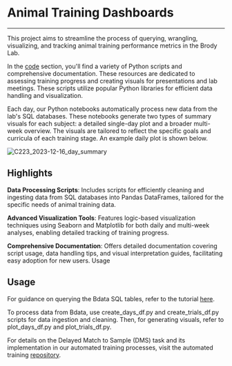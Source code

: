 # Animal Training Dashboards
----

This project aims to streamline the process of querying, wrangling, visualizing, and tracking animal training performance metrics in the Brody Lab.

In the [code](/code) section, you'll find a variety of Python scripts and comprehensive documentation. These resources are dedicated to assessing training progress and creating visuals for presentations and lab meetings. These scripts utilize popular Python libraries for efficient data handling and visualization.

Each day, our Python notebooks automatically process new data from the lab's SQL databases. These notebooks generate two types of summary visuals for each subject: a detailed single-day plot and a broader multi-week overview. The visuals are tailored to reflect the specific goals and curricula of each training stage. An example daily plot is shown below.

![C223_2023-12-16_day_summary](https://github.com/Brody-Lab/jbreda_animal_training/assets/53059059/ad826621-72f9-46ca-9b3f-1e6f5c1d645f)

## Highlights

**Data Processing Scripts**: Includes scripts for efficiently cleaning and ingesting data from SQL databases into Pandas DataFrames, tailored for the specific needs of animal training data.

**Advanced Visualization Tools**: Features logic-based visualization techniques using Seaborn and Matplotlib for both daily and multi-week analyses, enabling detailed tracking of training progress.

**Comprehensive Documentation**: Offers detailed documentation covering script usage, data handling tips, and visual interpretation guides, facilitating easy adoption for new users.
Usage

## Usage

For guidance on querying the Bdata SQL tables, refer to the tutorial [here](https://github.com/jess-breda/DataJoint-SQL-Tutorial).

To process data from Bdata, use create_days_df.py and create_trials_df.py scripts for data ingestion and cleaning. Then, for generating visuals, refer to plot_days_df.py and plot_trials_df.py.

For details on the Delayed Match to Sample (DMS) task and its implementation in our automated training processes, visit the automated training [repository](https://github.com/jess-breda/automated_training/tree/main).

